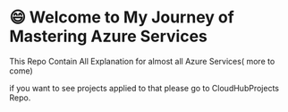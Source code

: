 # 😄 Welcome to My Journey of Mastering Azure Services

This Repo Contain All Explanation for almost all Azure Services( more to come)

if you want to see projects applied to that please go to CloudHubProjects Repo.

